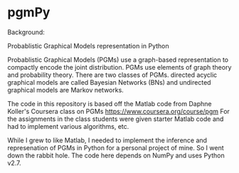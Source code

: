 pgmPy
=====

Background:

Probablistic Graphical Models representation in Python

Probablistic Graphical Models (PGMs) use a graph-based representation
to compactly encode the joint distribution. PGMs use elements of 
graph theory and probability theory. There are two classes of PGMs. 
directed acyclic graphical models are called Bayesian Networks (BNs)
and undirected graphical models are Markov networks.

The code in this repository is based off the Matlab code
from Daphne Koller's Coursera class on PGMs <https://www.coursera.org/course/pgm> For the assignments in the class students were given starter  Matlab code
and had to implement various algorithms, etc.

While I grew to like Matlab, I needed to implement the inference and represenation of PGMs in Python for a personal project of mine. So I went down the 
rabbit hole. The code here depends on NumPy and uses Python v2.7.


